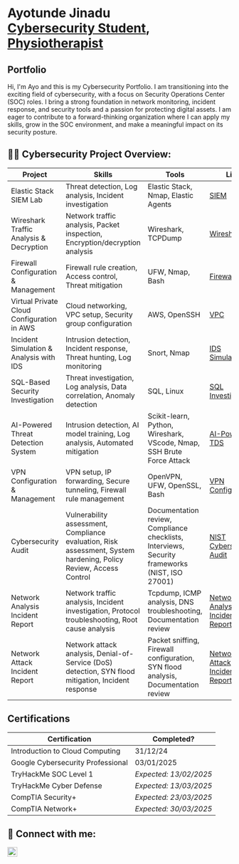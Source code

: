 <h1>Ayotunde Jinadu <br/><a href="(https://www.linkedin.com/in/ayotunde-jinadu-4285a4191/)">Cybersecurity Student</a>, <a href="https://www.linkedin.com/in/ayotunde-jinadu-4285a4191/">Physiotherapist</a></h1>

<h2>Portfolio</h2>

Hi, I'm Ayo and this is my Cybersecurity Portfolio. I am transitioning into the exciting field of cybersecurity, with a focus on Security Operations Center (SOC) roles. I bring a strong foundation in network monitoring, incident response, and security tools and a passion for protecting digital assets. I am eager to contribute to a forward-thinking organization where I can apply my skills, grow in the SOC environment, and make a meaningful impact on its security posture.

<h2>👨‍💻 Cybersecurity Project Overview:</h2>

|     Project     |                 Skills                |     Tools       |      Link       |
| --------------- | ------------------------------------- | --------------- | --------------- |
| Elastic Stack SIEM Lab | Threat detection, Log analysis, Incident investigation  | Elastic Stack, Nmap, Elastic Agents|  <a href="https://github.com/Ayotunde-Jinadu/Elastic-SIEM-Lab">SIEM</a>   |
| Wireshark Traffic Analysis & Decryption               |   Network traffic analysis, Packet inspection, Encryption/decryption analysis                                    |          Wireshark, TCPDump       |  <a href="https://github.com/Ayotunde-Jinadu/Network-Analysis-and-Decryption-Logging-Tool">Wireshark</a>               |
| Firewall Configuration & Management                |  Firewall rule creation, Access control, Threat mitigation                                     |  UFW, Nmap, Bash               | <a href="https://github.com/Ayotunde-Jinadu/Firewall-Configuration-and-Management">Firewall</a>                |
| Virtual Private Cloud Configuration in AWS | Cloud networking, VPC setup, Security group configuration                           | AWS, OpenSSH                                      |   <a href="https://github.com/Ayotunde-Jinadu/Virtual-Private-Cloud-Configuration">VPC</a>              |                 |
| Incident Simulation & Analysis with IDS | Intrusion detection, Incident response, Threat hunting, Log monitoring | Snort, Nmap | <a href="https://github.com/Ayotunde-Jinadu/Incident-Simulation-Analysis-with-IDS">IDS Simulation</a> |
| SQL-Based Security Investigation | Threat investigation, Log analysis, Data correlation, Anomaly detection | SQL, Linux | <a href="https://github.com/Ayotunde-Jinadu/SQL-Based-Security-Investigation">SQL Investigation</a> |
| AI-Powered Threat Detection System | Intrusion detection, AI model training, Log analysis, Automated mitigation | Scikit-learn, Python, Wireshark, VScode, Nmap, SSH Brute Force Attack | <a href="https://github.com/Ayotunde-Jinadu/AI-Powered-Threat-Detection-System">AI-Powered TDS</a> |
| VPN Configuration & Management | VPN setup, IP forwarding, Secure tunneling, Firewall rule management | OpenVPN, UFW, OpenSSL, Bash | <a href="https://github.com/Ayotunde-Jinadu/Incident-Simulation-Analysis-with-IDS">VPN Configuration</a> |
| Cybersecurity Audit | Vulnerability assessment, Compliance evaluation, Risk assessment, System hardening, Policy Review, Access Control | Documentation review, Compliance checklists, Interviews, Security frameworks (NIST, ISO 27001) | <a href="https://github.com/Ayotunde-Jinadu/Cybersecurity-Audit-Report">NIST Cybersecurity Audit</a>  | 
| Network Analysis Incident Report | Network traffic analysis, Incident investigation, Protocol troubleshooting, Root cause analysis | Tcpdump, ICMP analysis, DNS troubleshooting, Documentation review | <a href="https://github.com/Ayotunde-Jinadu/Network-Analysis-Incident-Report">Network Analysis Incident Report</a> |
| Network Attack Incident Report | Network attack analysis, Denial-of-Service (DoS) detection, SYN flood mitigation, Incident response | Packet sniffing, Firewall configuration, SYN flood analysis, Documentation review | <a href="https://github.com/Ayotunde-Jinadu/Network-Attack-Incident-Report">Network Attack Incident Report</a> |

<h2>Certifications</h2>

|     Certification     |               Completed?               |  
| --------------------  | -------------------------------------- |
| Introduction to Cloud Computing | 31/12/24 |
| Google Cybersecurity Professional | 03/01/2025 | |
| TryHackMe SOC Level 1 | *Expected: 13/02/2025* | |
| TryHackMe Cyber Defense | *Expected: 13/03/2025* | |
| CompTIA Security+ | *Expected: 23/03/2025* | |
| CompTIA Network+ | *Expected: 30/03/2025* | |


<h2> 🤳 Connect with me:</h2>

[<img align="left" alt="AyotundeJinadu | LinkedIn" width="22px" src="https://cdn.jsdelivr.net/npm/simple-icons@v3/icons/linkedin.svg" />][linkedin]


[linkedin]: https://www.linkedin.com/in/ayotunde-jinadu-4285a4191/

<!--
**ayotunde-jinadu/ayotunde-jinadu** is a ✨ _special_ ✨ repository because its `README.md` (this file) appears on your GitHub profile.

Here are some ideas to get you started:

- 🔭 I’m currently working on ...
- 🌱 I’m currently learning ...
- 👯 I’m looking to collaborate on ...
- 🤔 I’m looking for help with ...
- 💬 Ask me about ...
- 📫 How to reach me: ...
- 😄 Pronouns: ...
- ⚡ Fun fact: ...
-->
